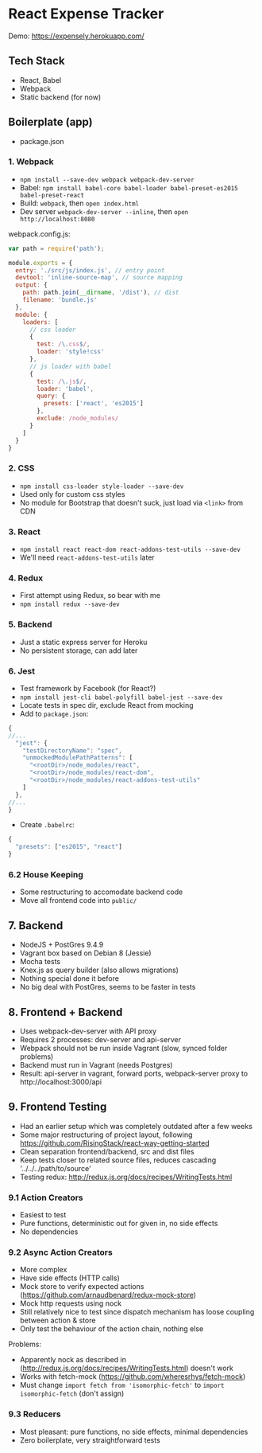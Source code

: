 # React Expense Tracker

Demo: https://expensely.herokuapp.com/

## Tech Stack

- React, Babel
- Webpack
- Static backend (for now)

## Boilerplate (app)

- package.json

### 1. Webpack

- `npm install --save-dev webpack webpack-dev-server`
- Babel: `npm install babel-core babel-loader babel-preset-es2015 babel-preset-react`
- Build: `webpack`, then `open index.html`
- Dev server `webpack-dev-server --inline`, then `open http://localhost:8080`

webpack.config.js:

```js
var path = require('path');

module.exports = {
  entry: './src/js/index.js', // entry point
  devtool: 'inline-source-map', // source mapping
  output: {
    path: path.join(__dirname, '/dist'), // dist
    filename: 'bundle.js'
  },
  module: {
    loaders: [
      // css loader
      {
        test: /\.css$/, 
        loader: 'style!css'
      },
      // js loader with babel
      {
        test: /\.js$/, 
        loader: 'babel', 
        query: {
          presets: ['react', 'es2015']
        }, 
        exclude: /node_modules/
      }
    ]
  }
}
```

### 2. CSS

- `npm install css-loader style-loader --save-dev`
- Used only for custom css styles
- No module for Bootstrap that doesn't suck, just load via `<link>` from CDN

### 3. React

- `npm install react react-dom react-addons-test-utils --save-dev`
- We'll need `react-addons-test-utils` later

### 4. Redux

- First attempt using Redux, so bear with me
- `npm install redux --save-dev`

### 5. Backend

- Just a static express server for Heroku
- No persistent storage, can add later

### 6. Jest

- Test framework by Facebook (for React?)
- `npm install jest-cli babel-polyfill babel-jest --save-dev`
- Locate tests in spec dir, exclude React from mocking
- Add to `package.json`:

```js
{
//...
  "jest": {
    "testDirectoryName": "spec",
    "unmockedModulePathPatterns": [
      "<rootDir>/node_modules/react",
      "<rootDir>/node_modules/react-dom",
      "<rootDir>/node_modules/react-addons-test-utils"
    ]
  },
//...
}
```

- Create `.babelrc`:

```js
{
  "presets": ["es2015", "react"]
}
```

### 6.2 House Keeping

- Some restructuring to accomodate backend code
- Move all frontend code into `public/`

## 7. Backend

- NodeJS + PostGres 9.4.9
- Vagrant box based on Debian 8 (Jessie)
- Mocha tests
- Knex.js as query builder (also allows migrations)
- Nothing special done it before
- No big deal with PostGres, seems to be faster in tests

## 8. Frontend + Backend

- Uses webpack-dev-server with API proxy
- Requires 2 processes: dev-server and api-server
- Webpack should not be run inside Vagrant (slow, synced folder problems)
- Backend must run in Vagrant (needs Postgres)
- Result: api-server in vagrant, forward ports, webpack-server proxy to http://localhost:3000/api

## 9. Frontend Testing

- Had an earlier setup which was completely outdated after a few weeks
- Some major restructuring of project layout, following https://github.com/RisingStack/react-way-getting-started
- Clean separation frontend/backend, src and dist files
- Keep tests closer to related source files, reduces cascading '../../../path/to/source'
- Testing redux: http://redux.js.org/docs/recipes/WritingTests.html

### 9.1 Action Creators

- Easiest to test
- Pure functions, deterministic out for given in, no side effects
- No dependencies

### 9.2 Async Action Creators

- More complex
- Have side effects (HTTP calls)
- Mock store to verify expected actions (https://github.com/arnaudbenard/redux-mock-store)
- Mock http requests using nock
- Still relatively nice to test since dispatch mechanism has loose coupling between action & store
- Only test the behaviour of the action chain, nothing else

Problems:

- Apparently nock as described in (http://redux.js.org/docs/recipes/WritingTests.html) doesn't work
- Works with fetch-mock (https://github.com/wheresrhys/fetch-mock)
- Must change `import fetch from 'isomorphic-fetch'` to `import isomorphic-fetch` (don't assign)

### 9.3 Reducers

- Most pleasant: pure functions, no side effects, minimal dependencies
- Zero boilerplate, very straightforward tests
